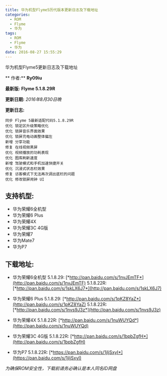 ```yaml
---
title: 华为机型Flyme5历代版本更新日志及下载地址
categories:
  - ROM
  - Flyme
  - 华为
tags:
  - ROM
  - Flyme
  - 华为
date: 2016-08-27 15:55:29
---
```

华为机型Flyme5更新日志及下载地址

** 作者:**  **Ry09iu**

**最新版:** **Flyme 5.1.8.29R**

**更新日期:** *2016年8月30日晚*
<!-- more -->

**更新日志:**
```
同步 Flyme 5最新适配代码5.1.8.29R
优化 锁定区升级策略优化
优化 锁屏音乐界面效果
优化 锁屏充电动画整体偏左
新增 分享功能
修复 在线视频黑屏
优化 视频播放的功耗表现
优化 图库刷新速度
新增 驾驶模式和手机加速快捷开关
优化 沉浸式状态栏效果
修复 访客模式下无法再次调出底栏的问题
优化 修改锁屏闹钟 UI
```
**支持机型:**
---
- 华为荣耀6全机型
- 华为荣耀6 Plus
- 华为荣耀4X
- 华为荣耀3C 4G版
- 华为荣耀7
- 华为Mate7
- 华为P7

**下载地址:**
---
- 华为荣耀6全机型
5.1.8.29: [*http://pan.baidu.com/s/1nvJEmTF*](http://pan.baidu.com/s/1nvJEmTF)
5.1.8.22R: [*http://pan.baidu.com/s/1skLX6J7*](http://pan.baidu.com/s/1skLX6J7)

- 华为荣耀6 Plus
5.1.8.29: [*http://pan.baidu.com/s/1pKZ8YaZ*](http://pan.baidu.com/s/1pKZ8YaZ)
5.1.8.22R: [*http://pan.baidu.com/s/1nvs9J3z*](http://pan.baidu.com/s/1nvs9J3z)

- 华为荣耀4X
5.1.8.22R: [*http://pan.baidu.com/s/1nuWUYQd*](http://pan.baidu.com/s/1nuWUYQd)

- 华为荣耀3C 4G版
5.1.8.22R: [*http://pan.baidu.com/s/1bpbZgfH*](http://pan.baidu.com/s/1bpbZgfH)

- 华为P7
5.1.8.22R: [*https://pan.baidu.com/s/1jIjSxyI*](https://pan.baidu.com/s/1jIjSxyI)

*为确保ROM安全性，下载前请务必确认是本人同名ID网盘*

